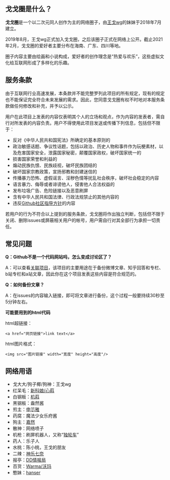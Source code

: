 ## 戈戈圈是什么？
**戈戈圈**是一个以二次元同人创作为主的网络圈子，由[王戈wg](https://github.com/nc-animation )的妹妹于2018年7月建立。

2019年8月，王戈wg正式加入戈戈圈，之后该圈子正式在网络上公开。截止2021年2月，戈戈圈的爱好者主要分布在海南、广东、四川等地。

圈子内容主要由绘画和小说构成，爱好者的创作理念是“热爱与欢乐”，这些虚拟文化给互联网形成了多样化的乐趣。

## 服务条款
由于互联网行业高速发展，本条款并不能完整罗列此项目的所有规定，现有的规定也不能保证完全符合未来发展的需求。因此，您同意戈戈圈有权不时地对本服务条款做任何修改和补充，并予以公示。

用户在此项目上发表的内容仅表明其个人的立场和观点，作为内容的发表者，需自行对所发表的内容负责。用户不得使用此项目发送或传播下列信息，包括但不限于：

* 反对《中华人民共和国宪法》所确定的基本原则的
* 政治敏感话题、争议性话题，包括以政治、历史人物和事件作为玩梗素材，以及危害国家安全，泄露国家秘密，颠覆国家政权，破坏国家统一的
* 损害国家荣誉和利益的
* 煽动民族仇恨、民族歧视，破坏民族团结的
* 破坏国家宗教政策，宣扬邪教和封建迷信的
* 传播暴力恐怖、虚假谣言、淫秽色情等扰乱社会秩序，破坏社会稳定的内容
* 语言暴力、侮辱或者诽谤他人，侵害他人合法权益的
* 发布垃圾广告、危险链接以及恶意刷屏
* 含有中华人民共和国法律、行政法规禁止的其他内容的
* 违反[Github社区指导方针](https://docs.github.com/cn/github/site-policy/github-community-guidelines)的内容

若用户的行为不符合以上提到的服务条款，戈戈圈将作出独立判断，包括但不限于关闭、删除issues或屏蔽相关用户的帐号，用户需自行对其全部行为承担一切责任。
## 常见问题
<b>Q：Github不是一个代码网站吗，怎么变成讨论区了？</b>

A：可以查看[关联项目](https://github.com/gege-circle/github-action)，该项目的主要用途在于备份微博文章、知乎回答和专栏、b站专栏和a站文章，因此你在这个项目发表这些内容是符合规范的。

<b>Q：如何备份文章？</b>

A：在issues的内容输入链接，即可将文章进行备份，这个过程一般要持续30秒至5分钟左右。

<b>可能要用到的html代码</b>

html超链接：

`<a href="网页链接">link text</a>`

html图片格式：

`<img src="图片链接" width="宽度" height="高度"/>`

## 网络用语
* 戈大大/狗子椰/狗神：王戈wg
* 红呆毛：[新科娘/心萪](https://zh.moegirl.org.cn/新科娘)
* 白钢板：[机萪](https://zh.moegirl.org.cn/机萪)
* 黑钢板：盎然酱
* 煎主：[申䒕雅](https://zh.moegirl.org.cn/申䒕雅)
* 药腐：魔法少女乐府酱
* 狗主：[嘉然](https://zh.moegirl.org.cn/嘉然)
* 散神：网络喷子
* 机枪：刷屏机器人，又称“[独轮车](https://zh.moegirl.org.cn/独轮车)”
* 药人：乐子人
* 水桃：陈小桃，王戈的朋友
* 二辣：[神乐七奈](https://zh.moegirl.org.cn/神乐七奈)
* 报亭：[DD情报局](https://zh.moegirl.org.cn/DD情报局)
* 百货：[Warma/沃玛](https://zh.moegirl.org.cn/Warma)
* 憨妹：[hanser](https://zh.moegirl.org.cn/hanser)
